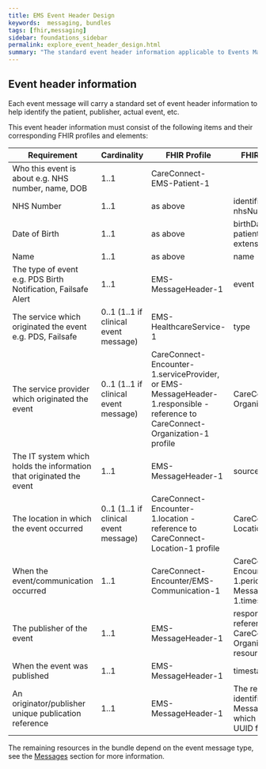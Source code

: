 ```yaml
---
title: EMS Event Header Design
keywords:  messaging, bundles
tags: [fhir,messaging]
sidebar: foundations_sidebar
permalink: explore_event_header_design.html
summary: "The standard event header information applicable to Events Management Service EMS event messages"
---
```


## Event header information ##
Each event message will carry a standard set of event header information to help identify the patient, publisher, actual event, etc.

This event header information must consist of the following items and their corresponding FHIR profiles and elements:

| Requirement                                                         | Cardinality                           | FHIR Profile                                                                                                                  | FHIR element                                                                |
|---------------------------------------------------------------------|---------------------------------------|-------------------------------------------------------------------------------------------------------------------------------|-----------------------------------------------------------------------------|
| Who this event is about e.g. NHS number, name, DOB                  | 1..1                                  | CareConnect-EMS-Patient-1                                                                                                         |                                                                             |
| NHS Number                                                          | 1..1                                  | as above                                                                                                                      | identifier using nhsNumber slice                                            |
| Date of Birth                                                       | 1..1                                  | as above                                                                                                                      | birthDate and patient-birthTime extension                                   |
| Name                                                                | 1..1                                  | as above                                                                                                                      | name                                                                        |
| The type of event e.g. PDS Birth Notification, Failsafe Alert                   | 1..1                                  | EMS-MessageHeader-1                                                                                                           | event                                                                       |
| The service which originated the event e.g. PDS, Failsafe           | 0..1 (1..1 if clinical event message) | EMS-HealthcareService-1                                                                                                       | type                                                                        |
| The service provider which originated the event                     | 0..1 (1..1 if clinical event message) | CareConnect-Encounter-1.serviceProvider, or EMS-MessageHeader-1.responsible - reference to CareConnect-Organization-1 profile | CareConnect-Organization-1                                                  |
| The IT system which holds the information that originated the event | 1..1                                  | EMS-MessageHeader-1                                                                                                           | source                                                                      |
| The location in which the event occurred                            | 0..1 (1..1 if clinical event message) | CareConnect-Encounter-1.location - reference to CareConnect-Location-1 profile                                                | CareConnect-Location-1                                                      |
| When the event/communication occurred                               | 1..1                                  | CareConnect-Encounter/EMS-Communication-1                                                                                     | CareConnect-Encounter-1.period/EMS-MessageHeader-1.timestamp                |
| The publisher of the event                                          | 1..1                                  | EMS-MessageHeader-1                                                                                                           | responsible - reference to a CareConnect-Organization-1 resource            |
| When the event was published                                        | 1..1                                  | EMS-MessageHeader-1                                                                                                           | timestamp                                                                   |
| An originator/publisher unique publication reference                | 1..1                                  | EMS-MessageHeader-1                                                                                                           | The resource identifier for the MessageHeader, which will use a UUID format |

The remaining resources in the bundle depend on the event message type, see the [Messages](explore.html) section for more information.









